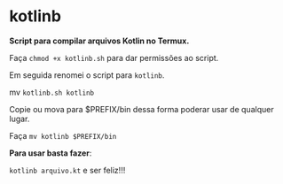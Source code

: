 # kotlinb
**Script para compilar arquivos Kotlin no Termux.**

Faça `chmod +x kotlinb.sh` para dar permissões ao script.

Em seguida renomei o script para `kotlinb`. 

mv `kotlinb.sh kotlinb`

Copie ou mova para $PREFIX/bin dessa forma poderar usar de qualquer lugar.

Faça `mv kotlinb $PREFIX/bin`

**Para usar basta fazer**:

`kotlinb arquivo.kt` e ser feliz!!!

